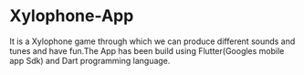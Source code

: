 # Xylophone-App
It is a Xylophone game through which we can produce different sounds and tunes and have fun.The App has been build using Flutter(Googles mobile app Sdk) and Dart programming language. 
